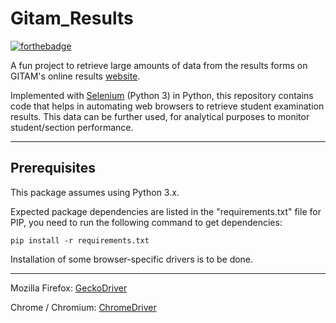# Gitam_Results

[![forthebadge](https://forthebadge.com/images/badges/made-with-python.svg)](https://forthebadge.com)

A fun project to retrieve large amounts of data from the results forms on GITAM's online results [website](https://doeresults.gitam.edu/onlineresults/pages/Newgrdcrdinput1.aspx).

Implemented with [Selenium](https://github.com/SeleniumHQ/selenium) (Python 3) in Python, this repository contains code that helps in automating web browsers to retrieve student examination results. This data can be further used, for analytical purposes to monitor student/section performance.

----------------------------------------------------------------------------------------------------

## Prerequisites

This package assumes using Python 3.x. 

Expected package dependencies are listed in the "requirements.txt" file for PIP, you need to run the following command to get dependencies:
```
pip install -r requirements.txt
```

Installation of some browser-specific drivers is to be done.

----------------------------------------------------------------------------------------------------

Mozilla Firefox: [GeckoDriver](https://github.com/mozilla/geckodriver/releases/download/v0.24.0/geckodriver-v0.24.0-win64.zip)

Chrome / Chromium: [ChromeDriver](https://chromedriver.storage.googleapis.com/index.html?path=75.0.3770.8/)
